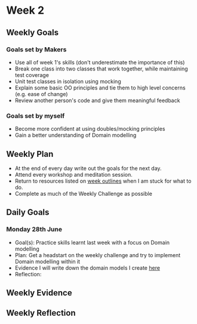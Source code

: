 # Week 2

## Weekly Goals
### Goals set by Makers
* Use all of week 1's skills (don't underestimate the importance of this)
* Break one class into two classes that work together, while maintaining test coverage
* Unit test classes in isolation using mocking
* Explain some basic OO principles and tie them to high level concerns (e.g. ease of change)
* Review another person's code and give them meaningful feedback

### Goals set by myself
* Become more confident at using doubles/mocking principles
* Gain a better understanding of Domain modelling

## Weekly Plan
* At the end of every day write out the goals for the next day.
* Attend every workshop and meditation session.
* Return to resources listed on [week outlines](https://github.com/makersacademy/course/blob/main/week_outlines.md) when I am stuck for what to do.
* Complete as much of the Weekly Challenge as possible

## Daily Goals
### Monday 28th June
* Goal(s):
Practice skills learnt last week with a focus on Domain modelling
* Plan:
Get a headstart on the weekly challenge and try to implement Domain modelling within it
* Evidence
I will write down the domain models I create [here](https://github.com/YoFirmy/makers_journey/blob/main/Week2Evidence.md) 
* Reflection:

## Weekly Evidence

## Weekly Reflection 